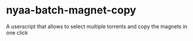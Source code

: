 # nyaa-batch-magnet-copy

A userscript that allows to select multiple torrents and copy the magnets in one click
